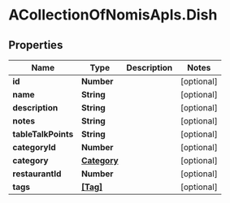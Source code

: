 # ACollectionOfNomisApIs.Dish

## Properties
Name | Type | Description | Notes
------------ | ------------- | ------------- | -------------
**id** | **Number** |  | [optional] 
**name** | **String** |  | [optional] 
**description** | **String** |  | [optional] 
**notes** | **String** |  | [optional] 
**tableTalkPoints** | **String** |  | [optional] 
**categoryId** | **Number** |  | [optional] 
**category** | [**Category**](Category.md) |  | [optional] 
**restaurantId** | **Number** |  | [optional] 
**tags** | [**[Tag]**](Tag.md) |  | [optional] 


